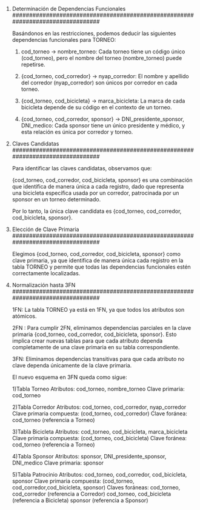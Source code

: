 1. Determinación de Dependencias Funcionales  ################################################################################

    Basándonos en las restricciones, podemos deducir las siguientes dependencias funcionales para TORNEO:

    1) cod_torneo → nombre_torneo: Cada torneo tiene un código único (cod_torneo), pero el nombre del torneo (nombre_torneo) puede repetirse.

    2) {cod_torneo, cod_corredor} → nyap_corredor: El nombre y apellido del corredor (nyap_corredor) son únicos por corredor en cada torneo.

    3) {cod_torneo, cod_bicicleta} → marca_bicicleta: La marca de cada bicicleta depende de su código en el contexto de un torneo.

    4) {cod_torneo, cod_corredor, sponsor} → DNI_presidente_sponsor, DNI_medico: Cada sponsor tiene un único presidente y médico, y esta relación es única por corredor y torneo.


2. Claves Candidatas  ################################################################################

    Para identificar las claves candidatas, observamos que:

    {cod_torneo, cod_corredor, cod_bicicleta, sponsor} es una combinación que identifica de manera única a cada registro, dado que representa una bicicleta específica usada por un corredor, patrocinada por un sponsor en un torneo determinado.

    Por lo tanto, la única clave candidata es {cod_torneo, cod_corredor, cod_bicicleta, sponsor}.


3. Elección de Clave Primaria  ################################################################################
   
    Elegimos {cod_torneo, cod_corredor, cod_bicicleta, sponsor} como clave primaria, ya que identifica de manera única cada registro en la tabla TORNEO y permite que todas las dependencias funcionales estén correctamente localizadas.


5. Normalización hasta 3FN  ################################################################################
   
    1FN: La tabla TORNEO ya está en 1FN, ya que todos los atributos son atómicos.

    2FN : Para cumplir 2FN, eliminamos dependencias parciales en la clave primaria {cod_torneo, cod_corredor, cod_bicicleta, sponsor}. Esto implica crear nuevas tablas para que cada atributo dependa completamente de una clave primaria en su tabla correspondiente.

    3FN: Eliminamos dependencias transitivas para que cada atributo no clave dependa únicamente de la clave primaria.

    El nuevo esquema en 3FN queda como sigue:

    1)Tabla Torneo
         Atributos: cod_torneo, nombre_torneo
         Clave primaria: cod_torneo

    2)Tabla Corredor
          Atributos: cod_torneo, cod_corredor, nyap_corredor
         Clave primaria compuesta: (cod_torneo, cod_corredor)
          Clave foránea: cod_torneo (referencia a Torneo)

    3)Tabla Bicicleta
           Atributos: cod_torneo, cod_bicicleta, marca_bicicleta
           Clave primaria compuesta: (cod_torneo, cod_bicicleta)
           Clave foránea: cod_torneo (referencia a Torneo)

    4)Tabla Sponsor
          Atributos: sponsor, DNI_presidente_sponsor, DNI_medico
         Clave primaria: sponsor

    5)Tabla Patrocinio
          Atributos: cod_torneo, cod_corredor, cod_bicicleta, sponsor
          Clave primaria compuesta: (cod_torneo,  cod_corredor,cod_bicicleta, sponsor)
          Claves foráneas:
                     cod_torneo, cod_corredor (referencia a Corredor)
                      cod_torneo, cod_bicicleta (referencia a Bicicleta)
                     sponsor (referencia a Sponsor)
